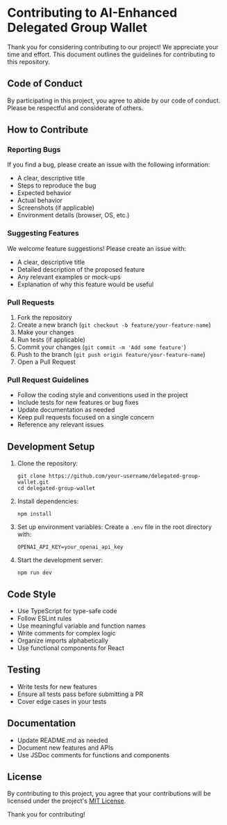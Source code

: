 # Contributing to AI-Enhanced Delegated Group Wallet

Thank you for considering contributing to our project! We appreciate your time and effort. This document outlines the guidelines for contributing to this repository.

## Code of Conduct

By participating in this project, you agree to abide by our code of conduct. Please be respectful and considerate of others.

## How to Contribute

### Reporting Bugs

If you find a bug, please create an issue with the following information:

- A clear, descriptive title
- Steps to reproduce the bug
- Expected behavior
- Actual behavior
- Screenshots (if applicable)
- Environment details (browser, OS, etc.)

### Suggesting Features

We welcome feature suggestions! Please create an issue with:

- A clear, descriptive title
- Detailed description of the proposed feature
- Any relevant examples or mock-ups
- Explanation of why this feature would be useful

### Pull Requests

1. Fork the repository
2. Create a new branch (`git checkout -b feature/your-feature-name`)
3. Make your changes
4. Run tests (if applicable)
5. Commit your changes (`git commit -m 'Add some feature'`)
6. Push to the branch (`git push origin feature/your-feature-name`)
7. Open a Pull Request

### Pull Request Guidelines

- Follow the coding style and conventions used in the project
- Include tests for new features or bug fixes
- Update documentation as needed
- Keep pull requests focused on a single concern
- Reference any relevant issues

## Development Setup

1. Clone the repository:
   ```
   git clone https://github.com/your-username/delegated-group-wallet.git
   cd delegated-group-wallet
   ```

2. Install dependencies:
   ```
   npm install
   ```

3. Set up environment variables:
   Create a `.env` file in the root directory with:
   ```
   OPENAI_API_KEY=your_openai_api_key
   ```

4. Start the development server:
   ```
   npm run dev
   ```

## Code Style

- Use TypeScript for type-safe code
- Follow ESLint rules
- Use meaningful variable and function names
- Write comments for complex logic
- Organize imports alphabetically
- Use functional components for React

## Testing

- Write tests for new features
- Ensure all tests pass before submitting a PR
- Cover edge cases in your tests

## Documentation

- Update README.md as needed
- Document new features and APIs
- Use JSDoc comments for functions and components

## License

By contributing to this project, you agree that your contributions will be licensed under the project's [MIT License](LICENSE).

Thank you for contributing!